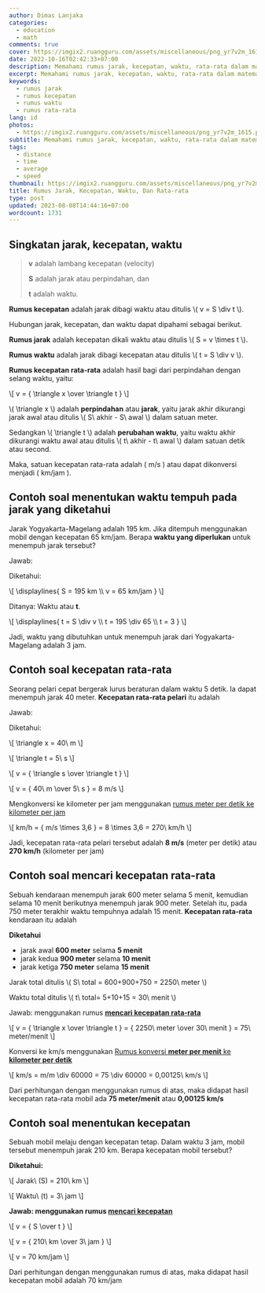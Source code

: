 ```yaml
---
author: Dimas Lanjaka
categories:
  - education
  - math
comments: true
cover: https://imgix2.ruangguru.com/assets/miscellaneous/png_yr7v2m_1615.png
date: 2022-10-16T02:42:33+07:00
description: Memahami rumus jarak, kecepatan, waktu, rata-rata dalam matematika
excerpt: Memahami rumus jarak, kecepatan, waktu, rata-rata dalam matematika
keywords:
  - rumus jarak
  - rumus kecepatan
  - rumus waktu
  - rumus rata-rata
lang: id
photos:
  - https://imgix2.ruangguru.com/assets/miscellaneous/png_yr7v2m_1615.png
subtitle: Memahami rumus jarak, kecepatan, waktu, rata-rata dalam matematika
tags:
  - distance
  - time
  - average
  - speed
thumbnail: https://imgix2.ruangguru.com/assets/miscellaneous/png_yr7v2m_1615.png
title: Rumus Jarak, Kecepatan, Waktu, Dan Rata-rata
type: post
updated: 2023-08-08T14:44:16+07:00
wordcount: 1731
---
```


## Singkatan jarak, kecepatan, waktu
> **v** adalah lambang kecepatan (velocity)
>
> **S** adalah jarak atau perpindahan, dan
>
> **t** adalah waktu.

<p><b id="rumus-kecepatan">Rumus kecepatan</b> adalah jarak dibagi waktu atau ditulis \( v = S \div t \).</p>
<p>Hubungan jarak, kecepatan, dan waktu dapat dipahami sebagai berikut.</p>
<p><b id="rumus-jarak">Rumus jarak</b> adalah kecepatan dikali waktu atau ditulis \( S = v \times t \).</p>
<p><b id="rumus-waktu">Rumus waktu</b> adalah jarak dibagi kecepatan atau ditulis \( t = S \div v \).</p>

<p><b id="rumus-kecepatan-rata-rata">Rumus kecepatan rata-rata</b> adalah hasil bagi dari perpindahan dengan selang waktu, yaitu:</p>
<p>\[ v = { \triangle x \over \triangle t } \]</p>
<p>\( \triangle x \) adalah <b>perpindahan</b> atau <b>jarak</b>, yaitu jarak akhir dikurangi jarak awal atau ditulis \( S\ akhir - S\ awal \) dalam satuan meter.</p>
<p>Sedangkan \( \triangle t \) adalah <b>perubahan waktu</b>, yaitu waktu akhir dikurangi waktu awal atau ditulis \( t\ akhir - t\ awal \) dalam satuan detik atau second.</p>

Maka, satuan kecepatan rata-rata adalah \( m/s \) atau dapat dikonversi menjadi \( km/jam \).

## Contoh soal menentukan waktu tempuh pada jarak yang diketahui
Jarak Yogyakarta-Magelang adalah 195 km. Jika ditempuh menggunakan mobil dengan kecepatan 65 km/jam. Berapa **waktu yang diperlukan** untuk menempuh jarak tersebut?

Jawab:

Diketahui:

<p>\[ \displaylines{ S = 195 km \\ v = 65 km/jam } \]</p>

Ditanya: Waktu atau **t**.

<p>\[ \displaylines{ t = S \div v \\ t = 195 \div 65 \\ t = 3 } \]</p>

Jadi, waktu yang dibutuhkan untuk menempuh jarak dari Yogyakarta-Magelang adalah 3 jam.

## Contoh soal kecepatan rata-rata
Seorang pelari cepat bergerak lurus beraturan dalam waktu 5 detik. Ia dapat menempuh jarak 40 meter. **Kecepatan rata-rata pelari** itu adalah

Jawab:

Diketahui:

<p>\[ \triangle x = 40\ m \]</p>
<p>\[ \triangle t = 5\ s \]</p>
<p>\[ v = { \triangle s \over \triangle t } \]</p>
<p>\[ v = { 40\ m \over 5\ s } = 8 m/s \]</p>

<p>Mengkonversi ke kilometer per jam menggunakan <a href="/kunci-jawaban/rumus-satuan.html#Rumus-konversi-meter-per-detik-ke-kilometer-per-jam">rumus meter per detik ke kilometer per jam</a></p>
<p>\[ km/h = { m/s \times 3,6 } = 8 \times 3,6 = 270\ km/h \]</p>

Jadi, kecepatan rata-rata pelari tersebut adalah **8 m/s** (meter per detik) atau **270 km/h** (kilometer per jam)

## Contoh soal mencari kecepatan rata-rata
Sebuah kendaraan menempuh jarak 600 meter selama 5 menit, kemudian selama 10 menit berikutnya menempuh jarak 900 meter. Setelah itu, pada 750 meter terakhir waktu tempuhnya adalah 15 menit. **Kecepatan rata-rata** kendaraan itu adalah

**Diketahui**
- jarak awal **600 meter** selama **5 menit**
- jarak kedua **900 meter** selama **10 menit**
- jarak ketiga **750 meter** selama **15 menit**

<p>Jarak total ditulis \( S\ total = 600+900+750 = 2250\ meter \)</p>
<p>Waktu total ditulis \( t\ total= 5+10+15 = 30\ menit \)</p>
<p>Jawab: menggunakan rumus <b><a href="#rumus-kecepatan-rata-rata">mencari kecepatan rata-rata</a></b></p>
<p>\[ v = { \triangle x \over \triangle t } = { 2250\ meter \over 30\ menit } = 75\ meter/menit \]</p>
<p>Konversi ke km/s menggunakan <a href="/kunci-jawaban/rumus-satuan.html#Rumus-konversi-meter-per-menit-ke-kilometer-per-detik">Rumus konversi <b>meter per menit</b> ke <b>kilometer per detik</b></a></p>
<p>\[ km/s = m/m \div 60000 = 75 \div 60000 = 0,00125\ km/s \]</p>

Dari perhitungan dengan menggunakan rumus di atas, maka didapat hasil kecepatan rata-rata mobil ada **75 meter/menit** atau **0,00125 km/s**

## Contoh soal menentukan kecepatan
Sebuah mobil melaju dengan kecepatan tetap. Dalam waktu 3 jam, mobil tersebut menempuh jarak 210 km. Berapa kecepatan mobil tersebut?

<b>Diketahui:</b>
<p>\[ Jarak\ (S) = 210\ km \]</p>
<p>\[ Waktu\ (t) = 3\ jam \]</p>
<b>Jawab: menggunakan rumus <a href="#rumus-kecepatan">mencari kecepatan</a></b>
<p>\[ v = { S \over t } \]</p>
<p>\[ v = { 210\ km \over 3\ jam } \]</p>
<p>\[ v = 70 km/jam \]</p>

Dari perhitungan dengan menggunakan rumus di atas, maka didapat hasil kecepatan mobil adalah 70 km/jam

<script src="https://raw.githack.com/dimaslanjaka/Web-Manajemen/master/mathjax/loader.js"></script>
